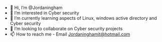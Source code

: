 - 👋 Hi, I’m @Jordaningham
- 👀 I’m interested in Cyber security 
- 🌱 I’m currently learning aspects of Linux, windows active directory and Cyber security 
- 💞️ I’m looking to collaborate on Cyber security projects 
- 📫 How to reach me - Email Jordaninghamit@hotmail.com

<!---
Jordaningham/Jordaningham is a ✨ special ✨ repository because its `README.md` (this file) appears on your GitHub profile.
You can click the Preview link to take a look at your changes.
--->
